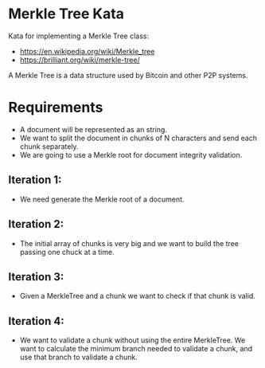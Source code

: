 Merkle Tree Kata
================

Kata for implementing a Merkle Tree class:

* https://en.wikipedia.org/wiki/Merkle_tree
* https://brilliant.org/wiki/merkle-tree/

A Merkle Tree is a data structure used by Bitcoin and other P2P systems.

# Requirements

* A document will be represented as an string.
* We want to split the document in chunks of N characters and send each chunk separately.
* We are going to use a Merkle root for document integrity validation.

## Iteration 1: 

* We need generate the Merkle root of a document.

## Iteration 2: 

* The initial array of chunks is very big and we want to build the tree passing one chuck at a time.

## Iteration 3:

* Given a MerkleTree and a chunk we want to check if that chunk is valid.

## Iteration 4:

* We want to validate a chunk without using the entire MerkleTree. We want to calculate the minimum branch needed 
to validate a chunk, and use that branch to validate a chunk.